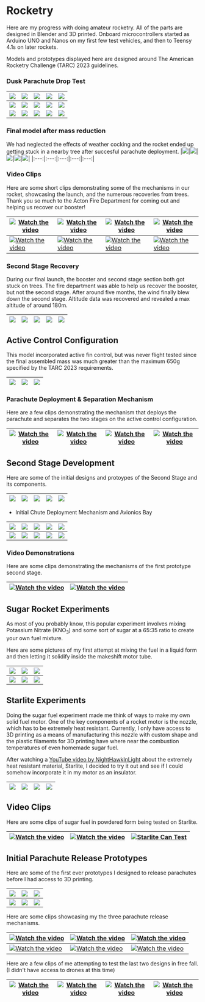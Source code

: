 # Rocketry

Here are my progress with doing amateur rocketry. All of the parts are designed in Blender and 3D printed. Onboard microcontrollers started as Arduino UNO and Nanos on my first few test vehicles, and then to Teensy 4.1s on later rockets.

Models and prototypes displayed here are designed around The American Rocketry Challenge (TARC) 2023 guidelines.

### Dusk Parachute Drop Test

|<img src="supp/3D3_01.jpg">|<img src="supp/3D3_02.jpg">|<img src="supp/3D3_03.jpg">|<img src="supp/3D3_04.jpg">|<img src="supp/3D3_05.jpg">|
|:---:|:---:|:---:|:---:|:---:|
|<img src="supp/3D3_06.jpg">|<img src="supp/3D3_07.jpg">|<img src="supp/3D3_08.jpg">|<img src="supp/3D3_09.jpg">|<img src="supp/3D3_10.jpg">|
|<img src="supp/3D3_11.jpg">|<img src="supp/3D3_12.jpg">|<img src="supp/3D3_13.jpg">|<img src="supp/3D3_14.jpg">|<img src="supp/3D3_15.jpg">|

### Final model after mass reduction

We had neglected the effects of weather cocking and the rocket ended up getting stuck in a nearby tree after succesful parachute deployment.
|<img src="supp/3D3_16.jpg">|<img src="supp/3D3_17.jpg">|<img src="supp/3D3_18.jpg">|<img src="supp/3D3_19.jpg">|<img src="supp/3D3_20.jpg">|
|:---:|:---:|:---:|:---:|:---:|

### Video Clips

Here are some short clips demonstrating some of the mechanisms in our rocket, showcasing the launch, and the numerous recoveries from trees. Thank you so much to the Acton Fire Department for coming out and helping us recover our booster!

|[![Watch the video](supp/v3D3_01.jpg)](https://youtu.be/orwTaT2QsHM) | [![Watch the video](supp/v3D3_02.jpg)](https://youtube.com/shorts/jlY4uhW497E)|[![Watch the video](supp/v3D3_03.jpg)](https://youtu.be/WeYL_WNSt4o) | [![Watch the video](supp/v3D3_04.jpg)](https://youtu.be/o3B6mpEIYPM)|
|-|-|-|-|
|[![Watch the video](supp/v3D3_05.jpg)](https://youtu.be/WKxZG73TVNU) | [![Watch the video](supp/v3D3_06.jpg)](https://youtu.be/iDgdoLYV31U)|[![Watch the video](supp/v3D3_07.jpg)](https://youtu.be/KX1boG0y4I0) | [![Watch the video](supp/v3D3_08.jpg)](https://youtu.be/6lDTUkFZVw0)|

### Second Stage Recovery

During our final launch, the booster and second stage section both got stuck on trees. The fire department was able to help us recover the booster, but not the second stage. After around five months, the wind finally blew down the second stage. Altitude data was recovered and revealed a max altitude of around 180m. 

|<img src="supp/3D3_21.jpg">|<img src="supp/3D3_22.jpg">|<img src="supp/3D3_23.jpg">|<img src="supp/3D3_24.jpg">|<img src="supp/3D3_25.jpg">|
|:---:|:---:|:---:|:---:|:---:|

## Active Control Configuration

This model incorporated active fin control, but was never flight tested since the final assembled mass was much greater than the maximum 650g specified by the TARC 2023 requirements. 

|<img src="supp/3D2_01.jpg">|<img src="supp/3D2_02.jpg">|<img src="supp/3D2_03.jpg">|
|:---:|:---:|:---:|

### Parachute Deployment & Separation Mechanism

Here are a few clips demonstrating the mechanism that deploys the parachute and separates the two stages on the active control configuration. 

|[![Watch the video](supp/v3D2_01.jpg)](https://youtu.be/dRLZVN-qMIs) | [![Watch the video](supp/v3D2_02.jpg)](https://youtu.be/9oXZyZaK00M)|[![Watch the video](supp/v3D2_03.jpg)](https://youtu.be/BgpsKC8dh5s) | [![Watch the video](supp/v3D2_04.jpg)](https://youtu.be/U90rV6cNreY)|
|-|-|-|-|

## Second Stage Development

Here are some of the initial designs and protoypes of the Second Stage and its components. 

|<img src="supp/TDM_01.jpg">|<img src="supp/TDM_02.jpg">|<img src="supp/TDM_03.jpg">|<img src="supp/TDM_04.jpg">|<img src="supp/TDM_05.jpg">|
|:---:|:---:|:---:|:---:|:---:|

- Initial Chute Deployment Mechanism and Avionics Bay

|<img src="supp/TDM_06.jpg">|<img src="supp/TDM_07.jpg">|<img src="supp/TDM_08.jpg">|<img src="supp/TDM_09.jpg">|<img src="supp/TDM_10.jpg">|
|:---:|:---:|:---:|:---:|:---:|
|<img src="supp/TDM_11.jpg">|<img src="supp/TDM_12.jpg">|<img src="supp/TDM_13.jpg">|<img src="supp/TDM_14.jpg">|<img src="supp/TDM_15.jpg">|

### Video Demonstrations

Here are some clips demonstrating the mechanisms of the first prototype second stage.

|[![Watch the video](supp/vTDM_01.jpg)](https://youtu.be/l3xizZKwwUk) | [![Watch the video](supp/vTDM_02.jpg)](https://youtu.be/FhlWUlfPMo4)|
|-|-|

## Sugar Rocket Experiments

As most of you probably know, this popular experiment involves mixing Potassium Nitrate (KNO<sub>3</sub>) and some sort of sugar at a 65:35 ratio to create your own fuel mixture. 

Here are some pictures of my first attempt at mixing the fuel in a liquid form and then letting it solidify inside the makeshift motor tube.

|<img src="supp/SF_00.jpg"> | <img src="supp/SF_01.jpg">| <img src="supp/SF_02.jpg">|
|-|-|-|
|<img src="supp/SF_03.jpg">|<img src="supp/SF_04.jpg">|<img src="supp/SF_07.jpg">|

## Starlite Experiments

Doing the sugar fuel experiment made me think of ways to make my own solid fuel motor. One of the key components of a rocket motor is the nozzle, which has to be extremely heat resistant. Currently, I only have access to 3D printing as a means of manufacturing this nozzle with custom shape and the plastic filaments for 3D printing have where near the combustion temperatures of even homemade sugar fuel. 

After watching a [YouTube video by NightHawkInLight](https://youtu.be/0IbWampaEcM?si=IoZrKXtvFoe4xgPj) about the extremely heat resistant material, Starlite, I decided to try it out and see if I could somehow incorporate it in my motor as an insulator.

|<img src="supp/starlite_01.jpg"> | <img src="supp/starlite_02.jpg">| <img src="supp/starlite_03.jpg">|<img src="supp/starlite_04.jpg">|
|-|-|-|-|

## Video Clips

Here are some clips of sugar fuel in powdered form being tested on Starlite.

|[![Watch the video](supp/vSF_02.jpg)](https://youtube.com/shorts/BhFbV5xqcCA)|[![Watch the video](supp/vSF_03.jpg)](https://youtube.com/shorts/2O5lPFKsUAQ)|[![Starlite Can Test](supp/vSF_04.jpg)](https://youtu.be/gntbfulrODQ?si=G-18E0W6b0n7oEIH)|
|-|-|-|

## Initial Parachute Release Prototypes

Here are some of the first ever prototypes I designed to release parachutes before I had access to 3D printing. 

|<img src="supp/PP01.jpg"> | <img src="supp/PP02.jpg">| <img src="supp/PR01.jpg"> |
|-|-|-|
| <img src="supp/PR04.jpg"> | <img src="supp/PR02.jpg"> | <img src="supp/PR03.jpg"> |

Here are some clips showcasing my the three parachute release mechanisms.

|[![Watch the video](supp/vPP01.jpg)](https://youtu.be/1HR0Wxssyvg)|[![Watch the video](supp/vPP02.jpg)](https://youtu.be/A_ZSEr7mTrg)|[![Watch the video](supp/vPR01.jpg)](https://youtu.be/e2DXQ48zuMQ) |
|-|-|-|
| [![Watch the video](supp/vPR02.jpg)](https://youtu.be/eSyL7orDIvQ)| [![Watch the video](supp/vPR03.jpg)](https://youtu.be/whPJnxACfhQ) | [![Watch the video](supp/vPR04.jpg)](https://youtu.be/k9BbJgbZOVg)|

Here are a few clips of me attempting to test the last two designs in free fall. (I didn't have access to drones at this time)

|[![Watch the video](supp/vPR05.jpg)](https://youtu.be/kF8ewq9eQEs) | [![Watch the video](supp/vPR06.jpg)](https://youtu.be/SgZlZAWM3Q8)|[![Watch the video](supp/vPR07.jpg)](https://youtu.be/YiJP36TyLnY) | [![Watch the video](supp/vPR08.jpg)](https://youtu.be/1i0-fu0bgAc)|
|-|-|-|-|
